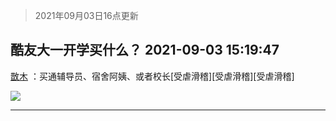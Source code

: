 > 2021年09月03日16点更新
<link rel="stylesheet" href="https://cdn.jsdelivr.net/gh/taotie6/sampleJSON@main/css/photo_show.css">


 ## 酷友大一开学买什么？ 2021-09-03 15:19:47

 [㪚木](https://www.coolapk.com/feed/29736367?shareKey=MWZhMTE1YWZmNTI4NjEzMWRjMDU~) ：买通辅导员、宿舍阿姨、或者校长[受虐滑稽][受虐滑稽][受虐滑稽] 

<div class="album">
<img class="img-item" src="http://image.coolapk.com/feed/2021/0719/22/1081091_af8aad1f_6549_5893@218x218.gif" />
</div>

 ------- 


